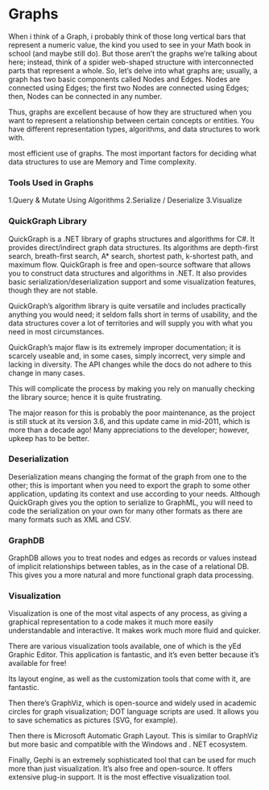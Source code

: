 # Graphs

When i think of a Graph, i probably think of those long vertical bars that represent a numeric value, the kind you used to see in 
your Math book in school (and maybe still do).
But those aren’t the graphs we’re talking about here; instead, think of a spider web-shaped structure with interconnected parts 
that represent a whole.
So, let’s delve into what graphs are; usually, a graph has two basic components called Nodes and Edges. Nodes are connected using 
Edges; the first two Nodes are connected using Edges; then, Nodes can be connected in any number.

Thus, graphs are excellent because of how they are structured when you want to represent a relationship between certain concepts 
or entities. You have different representation types, algorithms, and data structures to work with.

most efficient use of graphs. The most important factors for deciding what data structures to use are Memory and Time complexity.

### Tools Used in Graphs

1.Query & Mutate Using Algorithms
2.Serialize / Deserialize
3.Visualize

### QuickGraph Library

QuickGraph is a .NET library of graphs structures and algorithms for C#. It provides direct/indirect graph data structures.
Its algorithms are depth-first search, breath-first search, A* search, shortest path, k-shortest path, and maximum flow.
QuickGraph is free and open-source software that allows you to construct data structures and algorithms in .NET. It also provides 
basic serialization/deserialization support and some visualization features, though they are not stable.

QuickGraph’s algorithm library is quite versatile and includes practically anything you would need; it seldom falls short in 
terms of usability, and the data structures cover a lot of territories and will supply you with what you need in most 
circumstances.

QuickGraph’s major flaw is its extremely improper documentation; it is scarcely useable and, in some cases, simply incorrect, 
very simple and lacking in diversity. The API changes while the docs do not adhere to this change in many cases.

This will complicate the process by making you rely on manually checking the library source; hence it is quite frustrating.

The major reason for this is probably the poor maintenance, as the project is still stuck at its version 3.6, and this update 
came in mid-2011, which is more than a decade ago! Many appreciations to the developer; however, upkeep has to be better.

### Deserialization
Deserialization means changing the format of the graph from one to the other; this is important when you need to export the graph 
to some other application, updating its context and use according to your needs.
Although QuickGraph gives you the option to serialize to GraphML, you will need to code the serialization on your own for many 
other formats as there are many formats such as XML and CSV.

### GraphDB
GraphDB allows you to treat nodes and edges as records or values instead of implicit relationships between tables, as in the case 
of a relational DB.
This gives you a more natural and more functional graph data processing.

### Visualization
Visualization is one of the most vital aspects of any process, as giving a graphical representation to a code makes it much more easily understandable and interactive. It makes work much more fluid and quicker.

There are various visualization tools available, one of which is the yEd Graphic Editor. This application is fantastic, and it’s 
even better because it’s available for free!

Its layout engine, as well as the customization tools that come with it, are fantastic.

Then there’s GraphViz, which is open-source and widely used in academic circles for graph visualization; DOT language scripts are 
used. It allows you to save schematics as pictures (SVG, for example).

Then there is Microsoft Automatic Graph Layout. This is similar to GraphViz but more basic and compatible with the Windows and .
NET ecosystem.

Finally, Gephi is an extremely sophisticated tool that can be used for much more than just visualization. It’s also free and 
open-source.
It offers extensive plug-in support. It is the most effective visualization tool.



